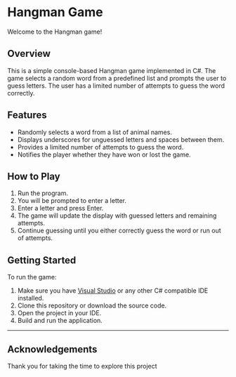 # Hangman Game

Welcome to the Hangman game!

## Overview

This is a simple console-based Hangman game implemented in C#. The game selects a random word from a predefined list and prompts the user to guess letters. The user has a limited number of attempts to guess the word correctly.

## Features

- Randomly selects a word from a list of animal names.
- Displays underscores for unguessed letters and spaces between them.
- Provides a limited number of attempts to guess the word.
- Notifies the player whether they have won or lost the game.

## How to Play

1. Run the program.
2. You will be prompted to enter a letter.
3. Enter a letter and press Enter.
4. The game will update the display with guessed letters and remaining attempts.
5. Continue guessing until you either correctly guess the word or run out of attempts.

## Getting Started

To run the game:

1. Make sure you have [Visual Studio](https://visualstudio.microsoft.com/) or any other C# compatible IDE installed.
2. Clone this repository or download the source code.
3. Open the project in your IDE.
4. Build and run the application.

---
## Acknowledgements

Thank you for taking the time to explore this project

